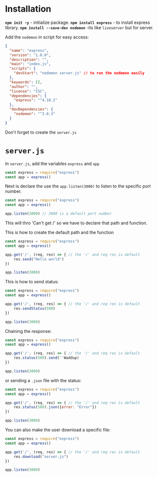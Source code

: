 # Installation

**`npm init -y`** - initialize package.
**`npm install express`** - to install express library.
**`npm install --save-dev nodemon`** -its like `liveserver` but for server.

Add the `nodemon` in script for easy access:
```json
{
  "name": "express",
  "version": "1.0.0",
  "description": "",
  "main": "index.js",
  "scripts": {
    "devStart": "nodemon server.js" // to run the nodemon easily
  },
  "keywords": [],
  "author": "",
  "license": "ISC",
  "dependencies": {
    "express": "^4.18.2"
  },
  "devDependencies": {
    "nodemon": "^3.0.3"
  }
}
```
Don't forget to create the `server.js`

# `server.js`
In `server.js`, add the variables `express` and `app`
```js
const express = require("express") 
const app = express()
```

Next is declare the use the `app.listen(3000)` to listen to the specific port number.
```js
const express = require("express")
const app = express()

app.listen(3000) // 3000 is a default port number
```
This will thro 'Can't get /' so we have to declare that path and function.

This is how to create the default path and the function
```js
const express = require("express")
const app = express()

app.get('/', (req, res) => { // the '/' and req res is default
	res.send("Hello world")
})

app.listen(3000)
```

This is how to send status:
```js
const express = require("express")
const app = express()

app.get('/', (req, res) => { // the '/' and req res is default
	res.sendStatus(500)
})

app.listen(3000)
```

Chaining the response:
```js
const express = require("express")
const app = express()

app.get('/', (req, res) => { // the '/' and req res is default
	res.status(500).send(''Waddup)
})

app.listen(3000)
```

or sending a `.json` file with the status:
```js
const express = require("express")
const app = express()

app.get('/', (req, res) => { // the '/' and req res is default
	res.status(500).json({error: "Error"})
})

app.listen(3000)
```

You can also make the user download a specific file:
```js
const express = require("express")
const app = express()

app.get('/', (req, res) => { // the '/' and req res is default
	res.download("server.js")
})

app.listen(3000)
```